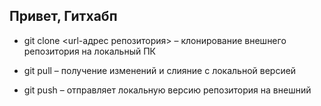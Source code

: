 ## Привет, Гитхабп


* git clone <url-адрес репозитория> – клонирование внешнего репозитория на  локальный ПК

 * git pull – получение изменений и слияние с локальной версией

 * git push – отправляет локальную версию репозитория на внешний
